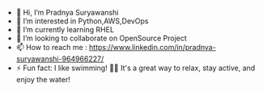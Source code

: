 - 👋 Hi, I’m Pradnya Suryawanshi
- 👀 I’m interested in Python,AWS,DevOps
- 🌱 I’m currently learning RHEL 
- 💞️ I’m looking to collaborate on OpenSource Project
- 📫 How to reach me : https://www.linkedin.com/in/pradnya-suryawanshi-964966227/
- ⚡ Fun fact:  I like swimming! 🏊‍♀️ It's a great way to relax, stay active, and enjoy the water!

<!---
pradnyaa12/pradnyaa12 is a ✨ special ✨ repository because its `README.md` (this file) appears on your GitHub profile.
You can click the Preview link to take a look at your changes.
--->
